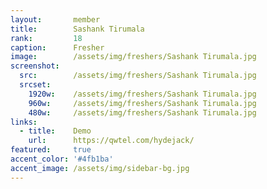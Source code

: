 ```yaml
---
layout:       member
title:        Sashank Tirumala
rank:         18
caption:      Fresher
image:        /assets/img/freshers/Sashank Tirumala.jpg
screenshot:
  src:        /assets/img/freshers/Sashank Tirumala.jpg
  srcset:
    1920w:    /assets/img/freshers/Sashank Tirumala.jpg
    960w:     /assets/img/freshers/Sashank Tirumala.jpg
    480w:     /assets/img/freshers/Sashank Tirumala.jpg
links:
  - title:    Demo
    url:      https://qwtel.com/hydejack/
featured:     true
accent_color: '#4fb1ba'
accent_image: /assets/img/sidebar-bg.jpg
---
```


